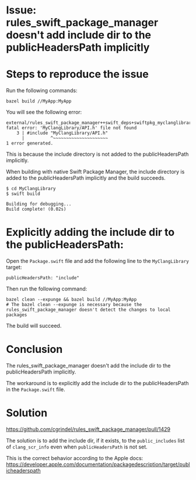 # Issue: rules_swift_package_manager doesn't add include dir to the publicHeadersPath implicitly


# Steps to reproduce the issue

Run the following commands:

```
bazel build //MyApp:MyApp
```

You will see the following error:

```
external/rules_swift_package_manager++swift_deps+swiftpkg_myclanglibrary/lib/src/lib.c:3:10: fatal error: 'MyClangLibrary/API.h' file not found
    3 | #include "MyClangLibrary/API.h"
      |          ^~~~~~~~~~~~~~~~~~~~~~
1 error generated.
```

This is because the include directory is not added to the publicHeadersPath implicitly.

When building with native Swift Package Manager, the include directory is added to the publicHeadersPath implicitly and the build succeeds.

```
$ cd MyClangLibrary
$ swift build

Building for debugging...
Build complete! (0.02s)
```

# Explicitly adding the include dir to the publicHeadersPath:

Open the `Package.swift` file and add the following line to the `MyClangLibrary` target:

```
publicHeadersPath: "include"
```

Then run the following command:

```
bazel clean --expunge && bazel build //MyApp:MyApp
# The bazel clean --expunge is necessary because the rules_swift_package_manager doesn't detect the changes to local packages
```

The build will succeed.

# Conclusion

The rules_swift_package_manager doesn't add the include dir to the publicHeadersPath implicitly.

The workaround is to explicitly add the include dir to the publicHeadersPath in the `Package.swift` file.

# Solution

https://github.com/cgrindel/rules_swift_package_manager/pull/1429

The solution is to add the include dir, if it exists, to the `public_includes` list of `clang_scr_info` even when `publicHeadersPath` is not set.

This is the correct behavior according to the Apple docs:
https://developer.apple.com/documentation/packagedescription/target/publicheaderspath


